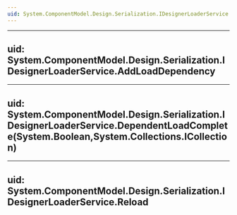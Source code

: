 ```yaml
---
uid: System.ComponentModel.Design.Serialization.IDesignerLoaderService
---
```


---
uid: System.ComponentModel.Design.Serialization.IDesignerLoaderService.AddLoadDependency
---

---
uid: System.ComponentModel.Design.Serialization.IDesignerLoaderService.DependentLoadComplete(System.Boolean,System.Collections.ICollection)
---

---
uid: System.ComponentModel.Design.Serialization.IDesignerLoaderService.Reload
---
